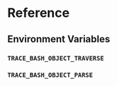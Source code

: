 # Reference

## Environment Variables

### `TRACE_BASH_OBJECT_TRAVERSE`

### `TRACE_BASH_OBJECT_PARSE`

